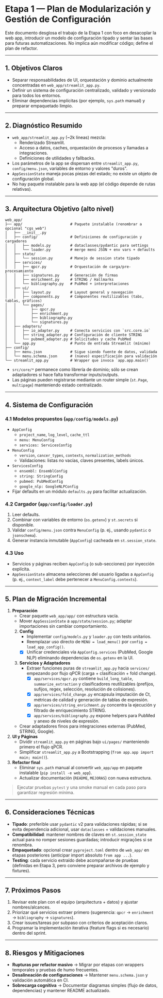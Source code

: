 # Etapa 1 — Plan de Modularización y Gestión de Configuración

Este documento desglosa el trabajo de la Etapa 1 con foco en desacoplar la web app, introducir un modelo de configuración tipado y sentar las bases para futuras automatizaciones. No implica aún modificar código; define el plan de refactor.

---

## 1. Objetivos Claros
- Separar responsabilidades de UI, orquestación y dominio actualmente concentradas en `web_app/streamlit_app.py`.
- Definir un sistema de configuración centralizado, validado y versionado para todos los entornos.
- Eliminar dependencias implícitas (por ejemplo, `sys.path` manual) y preparar empaquetado limpio.

---

## 2. Diagnóstico Resumido
- `web_app/streamlit_app.py` (~2k líneas) mezcla:
  - Renderizado Streamlit.
  - Acceso a datos, caches, orquestación de procesos y llamadas a integraciones.
  - Definiciones de utilidades y fallbacks.
- Los parámetros de la app se dispersan entre `streamlit_app.py`, `config/menu.json`, variables de entorno y valores "duros".
- `AppSessionState` maneja pocas piezas del estado; no existe un objeto de configuración global.
- No hay paquete instalable para la web app (el código depende de rutas relativas).

---

## 3. Arquitectura Objetivo (alto nivel)

```
web_app/
├── app/                      # Paquete instalable (renombrar a opcional "cgs_web")
│   ├── __init__.py
│   ├── config/               # Definiciones de configuración y cargadores
│   │   ├── models.py         # dataclasses/pydantic para settings
│   │   └── loader.py         # merge menú JSON + env vars + defaults
│   ├── state/
│   │   └── session.py        # Manejo de session state tipado
│   ├── services/
│   │   ├── qpcr.py           # Orquestación de carga/pre-procesamiento
│   │   ├── signatures.py     # Generación de firmas
│   │   ├── enrichment.py     # STRING / Hallmarks
│   │   └── bibliography.py   # PubMed + interpretaciones
│   ├── ui/
│   │   ├── layout.py         # Layout general y navegación
│   │   ├── components.py     # Componentes reutilizables (tabs, tablas, gráficos)
│   │   └── pages/
│   │       ├── qpcr.py
│   │       ├── enrichment.py
│   │       ├── bibliography.py
│   │       └── signatures.py
│   ├── adapters/
│   │   ├── io_adapter.py     # Conecta servicios con `src.core.io`
│   │   ├── string_adapter.py # Configuración de cliente STRING
│   │   └── pubmed_adapter.py # Solicitudes y cache PubMed
│   └── app.py                # Punto de entrada Streamlit (mínimo)
├── config/
│   ├── menu.json             # Sigue siendo fuente de datos, validada
│   └── menu.schema.json      # (nuevo) especificación para validación
└── streamlit_app.py          # Wrapper que invoca `app.app.main()`
```

- `src/core/*` permanece como librería de dominio; sólo se crean adaptadores si hace falta transformar inputs/outputs.
- Las páginas pueden registrarse mediante un router simple (`st.Page`, `multipage`) manteniendo estado centralizado.

---

## 4. Sistema de Configuración

### 4.1 Modelos propuestos (`app/config/models.py`)
- `AppConfig`
  - `project_name`, `log_level`, `cache_ttl`
  - `menu: MenuConfig`
  - `services: ServicesConfig`
- `MenuConfig`
  - `version`, `cancer_types`, `contexts`, `normalization_methods`
  - Validaciones: listas no vacías, claves presentes, labels únicos.
- `ServicesConfig`
  - `ensembl: EnsemblConfig`
  - `string: StringConfig`
  - `pubmed: PubMedConfig`
  - `google_nlp: GoogleNLPConfig`
- Fijar defaults en un módulo `defaults.py` para facilitar actualización.

### 4.2 Cargador (`app/config/loader.py`)
1. Leer defaults.
2. Combinar con variables de entorno (`os.getenv`) y `st.secrets` si disponible.
3. Validar `config/menu.json` contra `MenuConfig` (p. ej., usando `pydantic` o `jsonschema`).
4. Generar instancia inmutable (`AppConfig`) cacheada en `st.session_state`.

### 4.3 Uso
- Servicios y páginas reciben `AppConfig` (o sub-secciones) por inyección explícita.
- `AppSessionState` almacena selecciones del usuario ligadas a `AppConfig` (p. ej., `context_label` debe pertenecer a `MenuConfig.contexts`).

---

## 5. Plan de Migración Incremental

1. **Preparación**
   - Crear paquete `web_app/app/` con estructura vacía.
   - Mover `AppSessionState` a `app/state/session.py`; adaptar importaciones sin cambiar comportamiento.
   2. **Config**
      - Implementar `config/models.py` y `loader.py` con tests unitarios.
      - Reemplazar uso directo de `MENU = load_menu()` por `config = load_app_config()`.
      - [x] Unificar credenciales vía `AppConfig.services` (PubMed, Google NLP) eliminando dependencias de `os.getenv` en la UI.
   3. **Servicios y Adaptadores**
      - Extraer funciones puras de `streamlit_app.py` hacia `services/` empezando por flujo qPCR (carga + clasificación + fold change).
        - [x] `app/services/qpcr.py` contiene `build_long_table`, `summarize_extraction` y clasificadores reutilizables (prefijos, sufijos, regex, selección, resolución de colisiones).
        - [x] `app/services/fold_change.py` encapsula imputación de Ct, métricas de calidad y generación de tablas de expresión.
        - [x] `app/services/string_enrichment.py` concentra la ejecución y filtrado de enriquecimiento STRING.
        - [x] `app/services/bibliography.py` expone helpers para PubMed y anexo de niveles de expresión.
   - Crear adaptadores finos para integraciones externas (PubMed, STRING, Google).
4. **UI y Páginas**
   - Dividir `streamlit_app.py` en páginas bajo `ui/pages/` manteniendo primero el flujo qPCR.
   - Simplificar `streamlit_app.py` a Bootstrapping (`from app.app import main; main()`).
5. **Refactor final**
   - Eliminar `sys.path` manual al convertir `web_app/app` en paquete instalable (`pip install -e web_app`).
   - Actualizar documentación (`README`, `MEJORAS`) con nueva estructura.

> Ejecutar pruebas `pytest` y una smoke manual en cada paso para garantizar regresión mínima.

---

## 6. Consideraciones Técnicas
- **Tipado**: preferible usar `pydantic` v2 para validaciones rápidas; si se evita dependencia adicional, usar `dataclasses` + validaciones manuales.
- **Compatibilidad**: mantener nombres de claves en `st.session_state` actual para no romper sesiones guardadas; introducir migrações si se renombra.
- **Empaquetado**: opcional crear `pyproject.toml` dentro de `web_app/` en etapas posteriores (anticipar import absoluto `from app ...`).
- **Testing**: cada servicio extraído debe acompañarse de pruebas (definidas en Etapa 3, pero conviene preparar archivos de ejemplo y fixtures).

---

## 7. Próximos Pasos
1. Revisar este plan con el equipo (arquitectura + datos) y ajustar nombres/alcances.
2. Priorizar qué servicios extraer primero (sugerencia: `qpcr` → `enrichment` → `bibliography` → `signatures`).
3. Crear issues/tareas por subpaso con criterios de aceptación claros.
4. Programar la implementación iterativa (feature flags si es necesario) dentro del sprint.

---

## 8. Riesgos y Mitigaciones
- **Rupturas por refactor masivo** → Migrar por etapas con wrappers temporales y pruebas de humo frecuentes.
- **Desalineación de configuraciones** → Mantener `menu.schema.json` y validación automática en CI.
- **Sobrecarga cognitiva** → Documentar diagramas simples (flujo de datos, dependencias) y mantener README actualizado.
